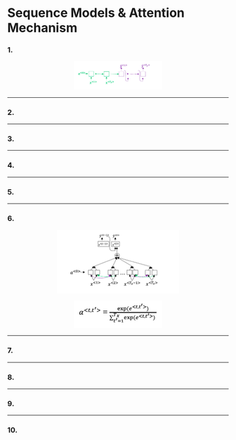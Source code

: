 # Sequence Models & Attention Mechanism

### 1.
<p align="center">
  <img width="40%" height="50%" src="https://github.com/RoBoTics-JHJ/Coursera_AndrewLectures/blob/main/5th_Sequence%20Models/3_Sequence%20models%20and%20Attention%20mechanism/C5W3_Q_image/1.png">
</p>

---

### 2.

---

### 3.

---

### 4.

---

### 5.

---

### 6.
<p align="center">
  <img width="55%" height="55%" src="https://github.com/RoBoTics-JHJ/Coursera_AndrewLectures/blob/main/5th_Sequence%20Models/3_Sequence%20models%20and%20Attention%20mechanism/C5W3_Q_image/6.png">
</p>
<p align="center">
  <img width="40%" height="40%" src="https://github.com/RoBoTics-JHJ/Coursera_AndrewLectures/blob/main/5th_Sequence%20Models/3_Sequence%20models%20and%20Attention%20mechanism/C5W3_Q_image/6_1.png">
</p>

---

### 7.

---

### 8.

---

### 9.

___

### 10.

